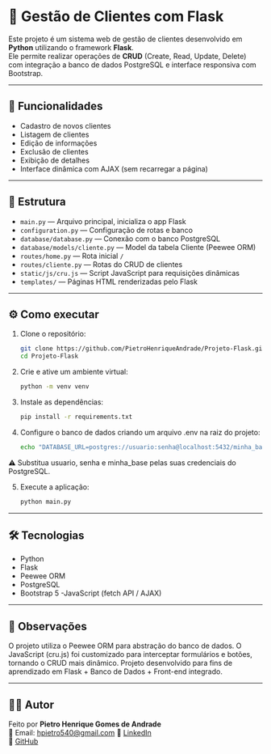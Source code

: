 # 👥 Gestão de Clientes com Flask

Este projeto é um sistema web de gestão de clientes desenvolvido em **Python** utilizando o framework **Flask**.  
Ele permite realizar operações de **CRUD** (Create, Read, Update, Delete) com integração a banco de dados PostgreSQL e interface responsiva com Bootstrap.

---

## 🚀 Funcionalidades

- Cadastro de novos clientes
- Listagem de clientes
- Edição de informações
- Exclusão de clientes
- Exibição de detalhes
- Interface dinâmica com AJAX (sem recarregar a página)

---

## 📂 Estrutura

- `main.py` — Arquivo principal, inicializa o app Flask  
- `configuration.py` — Configuração de rotas e banco  
- `database/database.py` — Conexão com o banco PostgreSQL  
- `database/models/cliente.py` — Model da tabela Cliente (Peewee ORM)  
- `routes/home.py` — Rota inicial `/`  
- `routes/cliente.py` — Rotas do CRUD de clientes  
- `static/js/cru.js` — Script JavaScript para requisições dinâmicas  
- `templates/` — Páginas HTML renderizadas pelo Flask  

---

## ⚙️ Como executar

1. Clone o repositório:
   ```bash
   git clone https://github.com/PietroHenriqueAndrade/Projeto-Flask.git
   cd Projeto-Flask

   ```
2. Crie e ative um ambiente virtual:
   ```bash
   python -m venv venv
   ```
3. Instale as dependências:
   ```bash
   pip install -r requirements.txt
   ```
4. Configure o banco de dados criando um arquivo .env na raiz do projeto:
   ```bash
   echo "DATABASE_URL=postgres://usuario:senha@localhost:5432/minha_base" > .env
   ```
⚠️ Substitua usuario, senha e minha_base pelas suas credenciais do PostgreSQL.

5. Execute a aplicação:
   ```bash
   python main.py
   ```
---

## 🛠️ Tecnologias

- Python
- Flask
- Peewee ORM
- PostgreSQL
- Bootstrap 5
-JavaScript (fetch API / AJAX)

---

## 📌 Observações

O projeto utiliza o Peewee ORM para abstração do banco de dados.
O JavaScript (cru.js) foi customizado para interceptar formulários e botões, tornando o CRUD mais dinâmico.
Projeto desenvolvido para fins de aprendizado em Flask + Banco de Dados + Front-end integrado.


---

## 👨‍💻 Autor

Feito por **Pietro Henrique Gomes de Andrade**  
📧 Email: hpietro540@gmail.com 
💼 [LinkedIn](https://www.linkedin.com/in/pietro-andrade-a6061a386)  
🐙 [GitHub](https://github.com/PietroHenriqueAndrade)